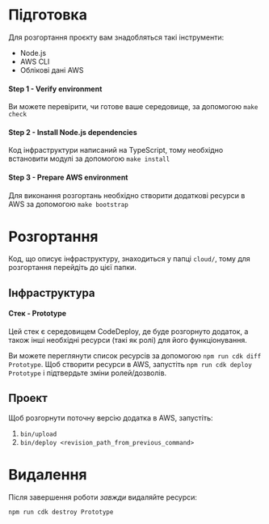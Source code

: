 # Підготовка
Для розгортання проєкту вам знадобляться такі інструменти:
* Node.js
* AWS CLI
* Облікові дані AWS

#### Step 1 - Verify environment
Ви можете перевірити, чи готове ваше середовище, за допомогою `make check`

#### Step 2 - Install Node.js dependencies
Код інфраструктури написаний на TypeScript, тому необхідно встановити модулі за допомогою `make install`

#### Step 3 - Prepare AWS environment
Для виконання розгортань необхідно створити додаткові ресурси в AWS за допомогою `make bootstrap`

# Розгортання
Код, що описує інфраструктуру, знаходиться у папці `cloud/`, тому для розгортання перейдіть до цієї папки.

## Інфраструктура

#### Стек  - Prototype
Цей стек є середовищем CodeDeploy, де буде розгорнуто додаток, а також інші необхідні ресурси (такі як ролі) для його функціонування.

Ви можете переглянути список ресурсів за допомогою `npm run cdk diff Prototype`. Щоб створити ресурси в AWS, запустіть `npm run cdk deploy Prototype` і підтвердьте зміни ролей/дозволів.

## Проект
Щоб розгорнути поточну версію додатка в AWS, запустіть:
1. `bin/upload`
2. `bin/deploy <revision_path_from_previous_command>`
# Видалення
Після завершення роботи *завжди* видаляйте ресурси:
```
npm run cdk destroy Prototype
```
